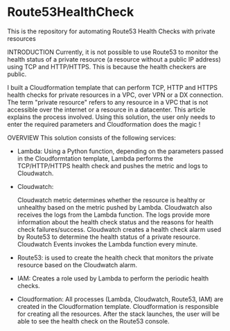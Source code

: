 # Route53HealthCheck
This is the repository for automating Route53 Health Checks with private resources

INTRODUCTION
Currently, it is not possible to use Route53 to monitor the health status of a private resource (a resource without a public IP address) using TCP and HTTP/HTTPS. This is because the health checkers are public. 

I built a Cloudformation template that can perform TCP, HTTP and HTTPS health checks for private resources in a VPC, over VPN or a DX connection.  The term "private resource" refers to any resource in a VPC that is not accessible over the internet or a resource in a datacenter. This article explains the process involved. Using this solution, the user only needs to enter the required parameters and Cloudformation does the magic !


OVERVIEW
This solution consists of the following services:

- Lambda: Using a Python function, depending on the parameters passed in the Cloudformtation template, Lambda performs the TCP/HTTP/HTTPS health check and pushes the metric and logs to Cloudwatch.

- Cloudwatch:

    Cloudwatch metric determines whether the resource is healthy or unhealthy based on the metric pushed by Lambda.
    Cloudwatch also receives the logs from the Lambda function. The logs provide more information about the health check status and the reasons for health check failures/success.
    Cloudwatch creates a health check alarm used by Route53 to determine the health status of a private resource.
    Cloudwatch Events invokes the Lambda function every minute.

- Route53: is used to create the health check that monitors the private resource based on the Cloudwatch alarm.

- IAM: Creates a role used by Lambda to perform the periodic health checks.

- Cloudformation: All processes (Lambda, Cloudwatch, Route53, IAM) are created in the Cloudformation template. Cloudformation is responsible for creating all the resources. After the stack launches, the user will be able to see the health check on the Route53 console.
